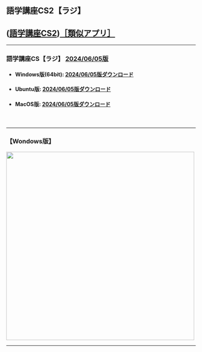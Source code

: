 ## 語学講座CS2【ラジ】
## ([語学講座CS2](https://csreviser.github.io/CaptureStream2/))[［類似アプリ］](https://csreviser.github.io/CaptureStream2/application)          

***
### 語学講座CS【ラジ】 [2024/06/05版](https://github.com/CSReviser/Capturestream2-Rad/releases/tag/202400605)                 

   - #### Windows版(64bit): [2024/06/05版ダウンロード](https://github.com/CSReviser/CaptureStream2-Rad/releases/download/20240605/CaptureStream2-Rad-Windows-x64-20240605.zip)    
   - #### Ubuntu版: [2024/06/05版ダウンロード](https://github.com/CSReviser/CaptureStream2-Rad/releases/download/20240605/CaptureStream2-Rad-Ubuntu-20240605.zip)
   - #### MacOS版: [2024/06/05版ダウンロード](https://github.com/CSReviser/CaptureStream2-Rad/releases/download/20240605/CaptureStream2-Rad-MacOS-20240605.dmg)
　　     
                               
***       
### 【Wondows版】                       
<img src="https://github-production-user-asset-6210df.s3.amazonaws.com/46049273/278784620-bf19a62f-7230-451d-9043-e94bc837d1c4.png" width="500">




***      
<link rel="shortcut icon" type="image/x-icon" href="https://avatars.githubusercontent.com/u/46049273?v=4">
<meta name="twitter:image:src" content="https://avatars.githubusercontent.com/u/46049273?v=4">
